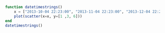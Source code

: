 ```julia
function datetimestrings()
    x = ["2013-10-04 22:23:00", "2013-11-04 22:23:00", "2013-12-04 22:23:00"]
    plot(scatter(x=x, y=[1 ,3, 6]))
end
datetimestrings()
```


<div id="fc965ea6-190e-4270-bfed-96892cd5f2e2" class="plotly-graph-div"></div>

<script>
    window.PLOTLYENV=window.PLOTLYENV || {};
    window.PLOTLYENV.BASE_URL="https://plot.ly";
    Plotly.newPlot('fc965ea6-190e-4270-bfed-96892cd5f2e2', [{"y":[1,3,6],"type":"scatter","x":["2013-10-04 22:23:00","2013-11-04 22:23:00","2013-12-04 22:23:00"]}],
               {"margin":{"l":50,"b":60,"r":50,"t":60}}, {showLink: false});

 </script>



